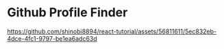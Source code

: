 # Github Profile Finder


https://github.com/shinobi8894/react-tutorial/assets/56811611/5ec832eb-4dce-4fc1-9797-be1ea6adc63d

